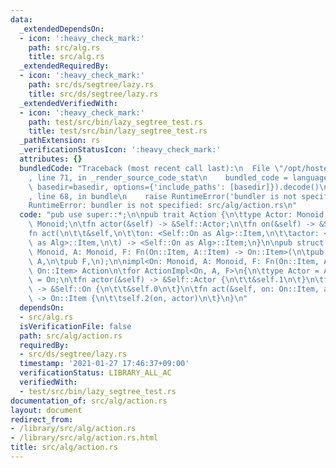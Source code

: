 ```yaml
---
data:
  _extendedDependsOn:
  - icon: ':heavy_check_mark:'
    path: src/alg.rs
    title: src/alg.rs
  _extendedRequiredBy:
  - icon: ':heavy_check_mark:'
    path: src/ds/segtree/lazy.rs
    title: src/ds/segtree/lazy.rs
  _extendedVerifiedWith:
  - icon: ':heavy_check_mark:'
    path: test/src/bin/lazy_segtree_test.rs
    title: test/src/bin/lazy_segtree_test.rs
  _pathExtension: rs
  _verificationStatusIcon: ':heavy_check_mark:'
  attributes: {}
  bundledCode: "Traceback (most recent call last):\n  File \"/opt/hostedtoolcache/Python/3.9.1/x64/lib/python3.9/site-packages/onlinejudge_verify/documentation/build.py\"\
    , line 71, in _render_source_code_stat\n    bundled_code = language.bundle(stat.path,\
    \ basedir=basedir, options={'include_paths': [basedir]}).decode()\n  File \"/opt/hostedtoolcache/Python/3.9.1/x64/lib/python3.9/site-packages/onlinejudge_verify/languages/user_defined.py\"\
    , line 68, in bundle\n    raise RuntimeError('bundler is not specified: {}'.format(path.as_posix()))\n\
    RuntimeError: bundler is not specified: src/alg/action.rs\n"
  code: "pub use super::*;\n\npub trait Action {\n\ttype Actor: Monoid;\n\ttype On:\
    \ Monoid;\n\tfn actor(&self) -> &Self::Actor;\n\tfn on(&self) -> &Self::On;\n\t\
    fn act(\n\t\t&self,\n\t\ton: <Self::On as Alg>::Item,\n\t\tactor: <Self::Actor\
    \ as Alg>::Item,\n\t) -> <Self::On as Alg>::Item;\n}\n\npub struct ActionImpl<On:\
    \ Monoid, A: Monoid, F: Fn(On::Item, A::Item) -> On::Item>(\n\tpub On,\n\tpub\
    \ A,\n\tpub F,\n);\n\nimpl<On: Monoid, A: Monoid, F: Fn(On::Item, A::Item) ->\
    \ On::Item> Action\n\tfor ActionImpl<On, A, F>\n{\n\ttype Actor = A;\n\ttype On\
    \ = On;\n\tfn actor(&self) -> &Self::Actor {\n\t\t&self.1\n\t}\n\tfn on(&self)\
    \ -> &Self::On {\n\t\t&self.0\n\t}\n\tfn act(&self, on: On::Item, actor: A::Item)\
    \ -> On::Item {\n\t\tself.2(on, actor)\n\t}\n}\n"
  dependsOn:
  - src/alg.rs
  isVerificationFile: false
  path: src/alg/action.rs
  requiredBy:
  - src/ds/segtree/lazy.rs
  timestamp: '2021-01-27 17:46:37+09:00'
  verificationStatus: LIBRARY_ALL_AC
  verifiedWith:
  - test/src/bin/lazy_segtree_test.rs
documentation_of: src/alg/action.rs
layout: document
redirect_from:
- /library/src/alg/action.rs
- /library/src/alg/action.rs.html
title: src/alg/action.rs
---
```

